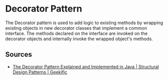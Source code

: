 # Decorator Pattern

The Decorator pattern is used to add logic to existing methods by wrapping existing objects in new decorator classes that implement a common interface.
The methods declared on the interface are invoked on the decorator objects and internally invoke the wrapped object's methods.

## Sources

- [The Decorator Pattern Explained and Implemented in Java | Structural Design Patterns | Geekific](https://www.youtube.com/watch?v=v6tpISNjHf8)
